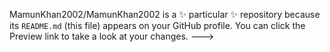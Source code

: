 
MamunKhan2002/MamunKhan2002 is a ✨ particular ✨ repository because its `README.md` (this file) appears on your GitHub profile.
You can click the Preview link to take a look at your changes.
--->
